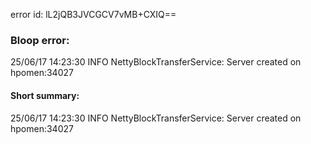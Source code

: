 error id: lL2jQB3JVCGCV7vMB+CXIQ==
### Bloop error:

25/06/17 14:23:30 INFO NettyBlockTransferService: Server created on hpomen:34027
#### Short summary: 

25/06/17 14:23:30 INFO NettyBlockTransferService: Server created on hpomen:34027